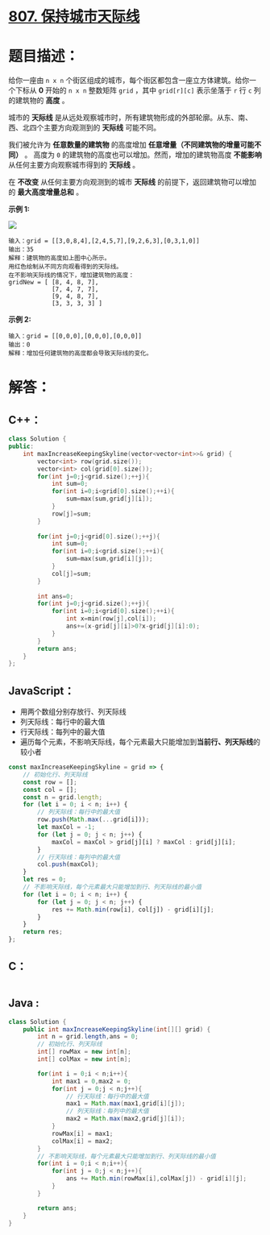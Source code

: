 # [807. 保持城市天际线](https://leetcode-cn.com/problems/max-increase-to-keep-city-skyline/)

# 题目描述：

给你一座由 `n x n` 个街区组成的城市，每个街区都包含一座立方体建筑。给你一个下标从 **0** 开始的 `n x n` 整数矩阵 `grid` ，其中 `grid[r][c]` 表示坐落于 `r` 行 `c` 列的建筑物的 **高度** 。

城市的 **天际线** 是从远处观察城市时，所有建筑物形成的外部轮廓。从东、南、西、北四个主要方向观测到的 **天际线** 可能不同。

我们被允许为 **任意数量的建筑物** 的高度增加 **任意增量（不同建筑物的增量可能不同）** 。 高度为 `0` 的建筑物的高度也可以增加。然而，增加的建筑物高度 **不能影响** 从任何主要方向观察城市得到的 **天际线** 。

在 **不改变** 从任何主要方向观测到的城市 **天际线** 的前提下，返回建筑物可以增加的 **最大高度增量总和** 。



**示例 1:**

![](https://assets.leetcode.com/uploads/2021/06/21/807-ex1.png)

```
输入：grid = [[3,0,8,4],[2,4,5,7],[9,2,6,3],[0,3,1,0]]
输出：35
解释：建筑物的高度如上图中心所示。
用红色绘制从不同方向观看得到的天际线。
在不影响天际线的情况下，增加建筑物的高度：
gridNew = [ [8, 4, 8, 7],
            [7, 4, 7, 7],
            [9, 4, 8, 7],
            [3, 3, 3, 3] ]
```

 **示例 2:**

```
输入：grid = [[0,0,0],[0,0,0],[0,0,0]]
输出：0
解释：增加任何建筑物的高度都会导致天际线的变化。
```



# 解答：

## C++：

```cpp
class Solution {
public:
    int maxIncreaseKeepingSkyline(vector<vector<int>>& grid) {
        vector<int> row(grid.size());
        vector<int> col(grid[0].size());
        for(int j=0;j<grid.size();++j){
            int sum=0;
            for(int i=0;i<grid[0].size();++i){
                sum=max(sum,grid[j][i]);
            }
            row[j]=sum;
        }
        
        for(int j=0;j<grid[0].size();++j){
            int sum=0;
            for(int i=0;i<grid.size();++i){
                sum=max(sum,grid[i][j]);
            }
            col[j]=sum;
        }
        
        int ans=0;
        for(int j=0;j<grid.size();++j){
            for(int i=0;i<grid[0].size();++i){
                int x=min(row[j],col[i]);
                ans+=(x-grid[j][i]>0?x-grid[j][i]:0);
            }
        }
        return ans;
    }
};
```

## JavaScript：

- 用两个数组分别存放行、列天际线
- 列天际线：每行中的最大值
- 行天际线：每列中的最大值
- 遍历每个元素，不影响天际线，每个元素最大只能增加到**当前行、列天际线**的较小者

```javascript
const maxIncreaseKeepingSkyline = grid => {
    // 初始化行、列天际线
    const row = [];
    const col = [];
    const n = grid.length;
    for (let i = 0; i < n; i++) {
        // 列天际线：每行中的最大值
        row.push(Math.max(...grid[i]));
        let maxCol = -1;
        for (let j = 0; j < n; j++) {
            maxCol = maxCol > grid[j][i] ? maxCol : grid[j][i];
        }
        // 行天际线：每列中的最大值
        col.push(maxCol);
    }
    let res = 0;
    // 不影响天际线，每个元素最大只能增加到行、列天际线的最小值
    for (let i = 0; i < n; i++) {
        for (let j = 0; j < n; j++) {
            res += Math.min(row[i], col[j]) - grid[i][j];
        }
    }
    return res;
};
```

## C：

```c

```

## Java :

```java
class Solution {
    public int maxIncreaseKeepingSkyline(int[][] grid) {
        int n = grid.length,ans = 0;
        // 初始化行、列天际线
        int[] rowMax = new int[n];
        int[] colMax = new int[n];

        for(int i = 0;i < n;i++){
            int max1 = 0,max2 = 0;
            for(int j = 0;j < n;j++){
                // 行天际线：每行中的最大值
                max1 = Math.max(max1,grid[i][j]);
                // 列天际线：每列中的最大值
                max2 = Math.max(max2,grid[j][i]);
            }
            rowMax[i] = max1;
            colMax[i] = max2;
        }
		// 不影响天际线，每个元素最大只能增加到行、列天际线的最小值
        for(int i = 0;i < n;i++){
            for(int j = 0;j < n;j++){
                ans += Math.min(rowMax[i],colMax[j]) - grid[i][j];
            }
        }

        return ans;
    }
}
```
